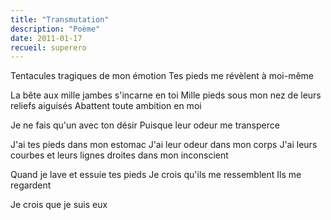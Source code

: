 ```yaml
---
title: "Transmutation"
description: "Poème"
date: 2011-01-17
recueil: superero
---
```


Tentacules tragiques de mon émotion
Tes pieds me révèlent à moi-même

La bête aux mille jambes s'incarne en toi
Mille pieds sous mon nez de leurs reliefs aiguisés
Abattent toute ambition en moi

Je ne fais qu'un avec ton désir
Puisque leur odeur me transperce

J'ai tes pieds dans mon estomac
J'ai leur odeur dans mon corps
J'ai leurs courbes et leurs lignes droites dans mon inconscient

Quand je lave et essuie tes pieds
Je crois qu'ils me ressemblent
Ils me regardent

Je crois que je suis eux
